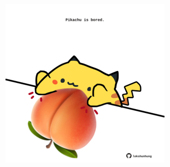 <!-- built at 04/12/2021, 21:02:10 UTC -->
<p align="center">
  <img width="500" height="500" src="./ReadmeImage.svg">
</p>
